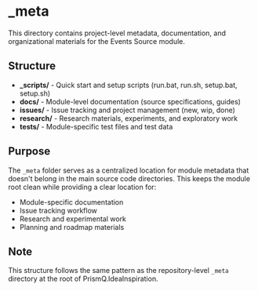 # _meta

This directory contains project-level metadata, documentation, and organizational materials for the Events Source module.

## Structure

- **_scripts/** - Quick start and setup scripts (run.bat, run.sh, setup.bat, setup.sh)
- **docs/** - Module-level documentation (source specifications, guides)
- **issues/** - Issue tracking and project management (new, wip, done)
- **research/** - Research materials, experiments, and exploratory work
- **tests/** - Module-specific test files and test data

## Purpose

The `_meta` folder serves as a centralized location for module metadata that doesn't belong in the main source code directories. This keeps the module root clean while providing a clear location for:

- Module-specific documentation
- Issue tracking workflow
- Research and experimental work
- Planning and roadmap materials

## Note

This structure follows the same pattern as the repository-level `_meta` directory at the root of PrismQ.IdeaInspiration.
